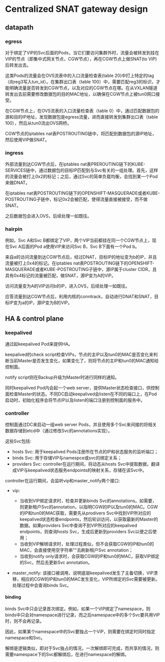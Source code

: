 # Centralized SNAT gateway design

## datapath

### egress

对于绑定了VIP的Svc后面的Pods，当它们要访问集群外时，流量会被转发到挂在VIP的节点（即集中式网关节点，CGW节点），再在CGW节点上做SNAT(to VIP)后转发出去。

这类Pods的流量会在OVS流表中的入口流量检查表(table 20)中打上特定的tag（向reg3写入tun_id）。在集群出口表（table 100）中，需要匹配reg3的标识，才能明确流量是否转发到CGW节点，以及对应的CGW节点在哪。在从VXLAN隧道转发出去前需要修改数据包的目的MAC地址，以确保在CGW节点上被tun0网口接受。

在CGW节点上，在OVS流表的入口流量检查表（table 0）中，通过匹配数据包的源和目的IP地址，发现数据包是egress流量，进而直接转发到集群出口表（table 100），然后从tun0流出OVS网桥。

CGW节点的iptables nat表POSTROUTING链中，将匹配到数据包的源IP地址，然后使用VIP做SNAT。

### ingress

外部流量到达CGW节点后，在iptables nat表PREROUTING链下的KUBE-SERVICES链中，通过数据包的目标IP匹配到与Svc有关的一组处理。首先，这样的流量会被打上0x2的标记；之后，通过Svc的简单负载均衡，会找到某一个Pod来做DNAT。

在iptables nat表POSTROUTING链下的OPENSHIFT-MASQUERADE或者KUBE-POSTROUTING子链中，标记0x2会被匹配，使得流量直接被接受，而不做SNAT。

之后数据包会进入OVS，后续处理一如既往。

### hairpin

例如，Svc A和Svc B都绑定了VIP，两个VIP当前都挂在同一个CGW节点上，现在Svc A后面的Pod a使用VIP来访问Svc B，Svc B下面有一个Pod b。

来自a的访问流量到达CGW节点后，经过DNAT，目标IP的地址变为b的IP，并且流量被打上0x4的标记。在iptables nat表POSTROUTING链下的OPENSHIFT-MASQUERADE或者KUBE-POSTROUTING子链中，源IP属于cluster CIDR，且具有0x4标记的流量被匹配，做SNAT，源IP变为A的VIP。

访问流量变为A的VIP访问b的IP，进入OVS，后续处理一如既往。

应答流量到达CGW节点后，利用内核的conntrack，自动进行DNAT和SNAT，目标IP变为a的IP，源IP变为B的VIP。

## HA & control plane

### keepalived

通过起keepalived Pod来提供HA。

keepalived的check script检查VIPs，节点的主IP以及tun0的MAC是否变化来判断当前Master是否发生变化，如果变化了，则将节点的主IP和tun0的MAC通知给控制面。

notify script则在Backup升级为Master时进行同样的通知。

同时keepalived Pod内会起一个web server，提供Master状态检查接口，供控制面检查Master的状态。不同DC启动keepalived会listen在不同的端口上，在Pod启动时，初始化程序会将节点IP以及listen的端口注册到控制面的服务中。

### controller

控制面通过DC来启动一组web server Pods，并且使用多个Svc来间接的将相关数据存储到etcd中（通过修改Svc的annotations实现）。

这些Svc包括:

  - hosts Svc: 用于keepalived Pods注册所在节点的IP和状态服务的监听端口；
  - binds Svc: 用于存储VIP与namespce或svc的绑定关系；
  - providers Svc: controller在运行期间，将动态从hosts Svc中提取数据，翻译成VIP与keepalived状态服务endpoints的映射关系，存储在该Svc中。

controller在运行期间，会监听vip和master_notify两个接口:

  - vip:

    - 当收到VIP绑定请求时，检查并更新binds Svc的annotations。如需要，则更新租户Svc的annotation，以指明CGW的IP以及tun0的MAC。CGW的IP和tun0的MAC获取，需要先从prodivers Svc中找到VIP所对应的keepalived状态检查endpoints，然后轮训访问，以获取最新的Master的数据。如果providers Svc中查询不到VIP所对应的keepalived endpoints，则查询hosts Svc，生成后更新到providers Svc以便之后使用；
    - 当收到VIP解绑请求时，处理过程类似，但不会获取CGW的IP和tun0的MAC，会直接使用空字符串""去刷新租户Svc annotation；
    - 当收到notify only请求时，会获取CGW的IP和tun0的MAC，获取VIP绑定的Svc，然后去更新Svc annotation。

  - master_notify: 该接口被调用，说明底层keepalived发生了主备切换，VIP漂移，相应的CGW的IP和tun0的MAC发生变化，VIP所绑定的Svc需要被更新。处理过程中会查询binds Svc。

#### binding

binds Svc中只会记录首次绑定。例如，如果一个VIP绑定了namespace，则binds中只会对namespace进行记录，而之后namespace中的多个Svc要共用VIP时，则不会再记录。

因此，如果某个namespace中的Svc要独占一个VIP，则需要在绑定时同时指定namespace和Svc。

解绑是逻辑类似，即对于Svc独占的情况，一次解绑即可完成，而共享的情况，则需要namespace下的Svc都解绑后，在进行namespace的解绑。